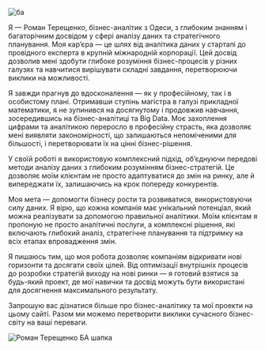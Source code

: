 ![ба](https://github.com/tereshchenko-roman/-/assets/167007729/eaa67fa7-4fb2-40ed-8382-ab52ae436e04)


Я — Роман Терещенко, бізнес-аналітик з Одеси, з глибоким знанням і багаторічним досвідом у сфері аналізу даних та стратегічного планування. Моя кар’єра — це шлях від аналітика даних у стартапі до провідного експерта в крупній міжнародній корпорації. Цей досвід дозволив мені здобути глибоке розуміння бізнес-процесів у різних галузях та навчитися вирішувати складні завдання, перетворюючи виклики на можливості.

Я завжди прагнув до вдосконалення — як у професійному, так і в особистому плані. Отримавши ступінь магістра в галузі прикладної математики, я не зупинився на досягнутому і продовжив навчання, зосередившись на бізнес-аналітиці та Big Data. Моє захоплення цифрами та аналітикою переросло в професійну страсть, яка дозволяє мені виявляти закономірності, що залишаються непоміченими для більшості, і перетворювати їх на цінні бізнес-рішення.

У своїй роботі я використовую комплексний підхід, об’єднуючи передові методи аналізу даних з глибоким розумінням бізнес-стратегій. Це дозволяє моїм клієнтам не просто адаптуватися до змін на ринку, але й випереджати їх, залишаючись на крок попереду конкурентів.

Моя мета — допомогти бізнесу рости та розвиватися, використовуючи силу даних. Я вірю, що кожна компанія має унікальний потенціал, який можна реалізувати за допомогою правильної аналітики. Моїм клієнтам я пропоную не просто аналітичні послуги, а комплексні рішення, які включають глибокий аналіз, стратегічне планування та підтримку на всіх етапах впровадження змін.

Я пишаюсь тим, що моя робота дозволяє компаніям відкривати нові горизонти та досягати своїх цілей. Від оптимізації внутрішніх процесів до розробки стратегій виходу на нові ринки — я готовий взятися за будь-який проект, де мої навички та досвід можуть бути використані для досягнення максимального результату.

Запрошую вас дізнатися більше про бізнес-аналітику та мої проекти на цьому сайті. Разом ми можемо перетворити виклики сучасного бізнес-світу на ваші переваги.

![Роман Терещенко БА шапка](https://github.com/tereshchenko-roman/-/assets/167007729/996a2caf-e28d-452c-b4aa-d583b7700756)

